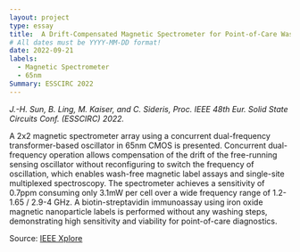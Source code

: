 ```yaml
---
layout: project
type: essay
title:  A Drift-Compensated Magnetic Spectrometer for Point-of-Care Wash-Free Immunoassays using a Concurrent Dual-Frequency Oscillator
# All dates must be YYYY-MM-DD format!
date: 2022-09-21
labels:
  - Magnetic Spectrometer
  - 65nm
Summary: ESSCIRC 2022
---
```


_J.-H. Sun, B. Ling, M. Kaiser, and C. Sideris, Proc. IEEE 48th Eur. Solid State Circuits Conf. (ESSCIRC) 2022._

<!--- split -->

A 2x2 magnetic spectrometer array using a concurrent dual-frequency transformer-based oscillator in 65nm CMOS is presented. Concurrent dual-frequency operation allows compensation of the drift of the free-running sensing oscillator without reconfiguring to switch the frequency of oscillation, which enables wash-free magnetic label assays and single-site multiplexed spectroscopy. The spectrometer achieves a sensitivity of 0.7ppm consuming only 3.1mW per cell over a wide frequency range of 1.2-1.65 / 2.9-4 GHz. A biotin-streptavidin immunoassay using iron oxide magnetic nanoparticle labels is performed without any washing steps, demonstrating high sensitivity and viability for point-of-care diagnostics.

Source: <a href="https://ieeexplore.ieee.org/abstract/document/9911522/?casa_token=Vvijn-ibSTMAAAAA:TB2_2MSIKeSjIn8wqxkgHixP0-hX5sZ2TDuE5EWtRDnB25R6ff1Sz97jTaFRpiUuWAisN66olg"><i class="large server icon"></i>IEEE Xplore</a>

